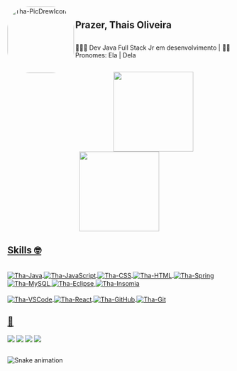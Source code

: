  <img align="left" alt="Tha-PicDrewIcon" height="150" style="border-radius:50px;" src="https://i.imgur.com/xGCgzaO.png">
 
## Prazer, Thais Oliveira
## 
👩🏼‍💻 Dev Java Full Stack Jr em desenvolvimento | 👩🏼 Pronomes: Ela | Dela

##

<div align="center">
  <a href="https://github.com/tha-oliveira">
  <img height="180em" src="https://github-readme-stats.vercel.app/api?username=tha-oliveira&show_icons=true&theme=dracula&include_all_commits=true&count_private=true"/>
  <img height="180em" src="https://github-readme-stats.vercel.app/api/top-langs/?username=tha-oliveira&layout=compact&langs_count=7&theme=dracula"/>
</div>
 
 ## Skills 🤓
<div style="display: inline_block"><br> 
  <img align="center" alt="Tha-Java" src="https://img.shields.io/badge/Java-ED8B00?style=for-the-badge&logo=java&logoColor=white">
  <img align="center" alt="Tha-JavaScript" src="https://img.shields.io/badge/JavaScript-323330?style=for-the-badge&logo=javascript&logoColor=F7DF1E">
  <img align="center" alt="Tha-CSS" src="https://img.shields.io/badge/CSS-239120?&style=for-the-badge&logo=css3&logoColor=white">
  <img align="center" alt="Tha-HTML" src="https://img.shields.io/badge/HTML-239120?style=for-the-badge&logo=html5&logoColor=white">
  <img align="center" alt="Tha-Spring" src="https://img.shields.io/badge/Spring-6DB33F?style=for-the-badge&logo=spring&logoColor=white">
  <img align="center" alt="Tha-MySQL" src="https://img.shields.io/badge/MySQL-00000F?style=for-the-badge&logo=mysql&logoColor=white">
  <img align="center" alt="Tha-Eclipse" src="https://img.shields.io/badge/Eclipse-2C2255?style=for-the-badge&logo=eclipse&logoColor=white">
  <img align="center" alt="Tha-Insomia" src="https://img.shields.io/badge/Insomnia-black?style=for-the-badge&logo=insomnia&logoColor=5849BE">
 <br><br>
  <img align="center" alt="Tha-VSCode" src="https://img.shields.io/badge/Visual_Studio_Code-0078D4?style=for-the-badge&logo=visual%20studio%20code&logoColor=white">
  <img align="center" alt="Tha-React" src="https://img.shields.io/badge/React-20232A?style=for-the-badge&logo=react&logoColor=61DAFB">
  <img align="center" alt="Tha-GitHub" src="https://img.shields.io/badge/GitHub-100000?style=for-the-badge&logo=github&logoColor=white">
  <img align="center" alt="Tha-Git" src="https://img.shields.io/badge/git-%23F05033.svg?style=for-the-badge&logo=git&logoColor=white">

</div>

## 📱

<div>
  <a href="https://instagram.com/thaa.oliveira" target="_blank"><img src="https://img.shields.io/badge/-Instagram-%23E4405F?style=for-the-badge&logo=instagram&logoColor=white" target="_blank"></a>
 <a href="https://discord.gg/Thais Oliveira#4286" target="_blank"><img src="https://img.shields.io/badge/Discord-7289DA?style=for-the-badge&logo=discord&logoColor=white" target="_blank"></a> 
  <a href = "mailto:thaa.s.oliveira@hotmail.com"><img src="https://img.shields.io/badge/-Gmail-%23333?style=for-the-badge&logo=gmail&logoColor=white" target="_blank"></a>
  <a href="https://www.linkedin.com/in/tha-oliveira/" target="_blank"><img src="https://img.shields.io/badge/-LinkedIn-%230077B5?style=for-the-badge&logo=linkedin&logoColor=white" target="_blank"></a> 
  
  ##
 
  ![Snake animation](https://github.com/tha-oliveira/tha-oliveira/blob/output/github-contribution-grid-snake.svg)
 
</div>


